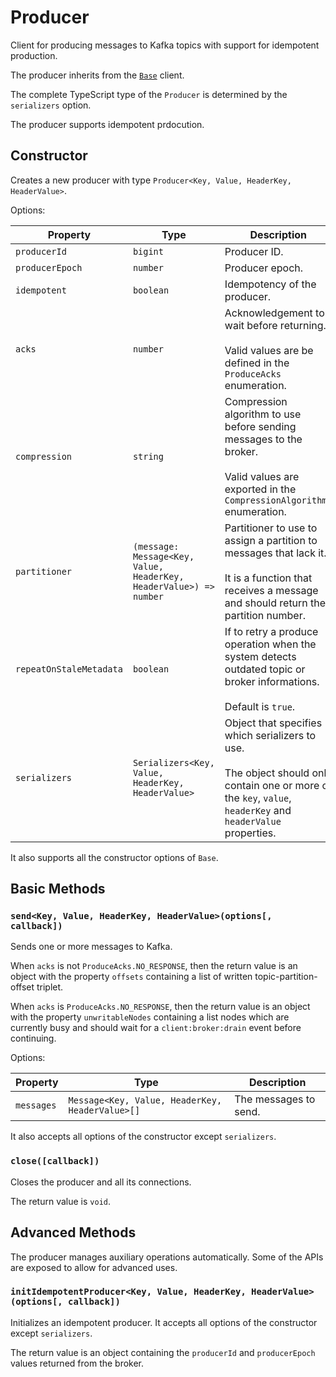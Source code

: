 # Producer

Client for producing messages to Kafka topics with support for idempotent production.

The producer inherits from the [`Base`](./base.md) client.

The complete TypeScript type of the `Producer` is determined by the `serializers` option.

The producer supports idempotent prdocution.

## Constructor

Creates a new producer with type `Producer<Key, Value, HeaderKey, HeaderValue>`.

Options:

| Property                | Type                                                               | Description                                                                                                                                                          |
| ----------------------- | ------------------------------------------------------------------ | -------------------------------------------------------------------------------------------------------------------------------------------------------------------- |
| `producerId`            | `bigint`                                                           | Producer ID.                                                                                                                                                         |
| `producerEpoch`         | `number`                                                           | Producer epoch.                                                                                                                                                      |
| `idempotent`            | `boolean`                                                          | Idempotency of the producer.                                                                                                                                         |
| `acks`                  | `number`                                                           | Acknowledgement to wait before returning.<br/><br/>Valid values are be defined in the `ProduceAcks` enumeration.                                                     |
| `compression`           | `string`                                                           | Compression algorithm to use before sending messages to the broker.<br/><br/>Valid values are exported in the `CompressionAlgorithms` enumeration.                   |
| `partitioner`           | `(message: Message<Key, Value, HeaderKey, HeaderValue>) => number` | Partitioner to use to assign a partition to messages that lack it.<br/><br/>It is a function that receives a message and should return the partition number.         |
| `repeatOnStaleMetadata` | `boolean`                                                          | If to retry a produce operation when the system detects outdated topic or broker informations.<br/><br/>Default is `true`.                                           |
| `serializers`           | `Serializers<Key, Value, HeaderKey, HeaderValue>`                  | Object that specifies which serializers to use.<br/><br/>The object should only contain one or more of the `key`, `value`, `headerKey` and `headerValue` properties. |

It also supports all the constructor options of `Base`.

## Basic Methods

### `send<Key, Value, HeaderKey, HeaderValue>(options[, callback])`

Sends one or more messages to Kafka.

When `acks` is not `ProduceAcks.NO_RESPONSE`, then the return value is an object with the property `offsets` containing a list of written topic-partition-offset triplet.

When `acks` is `ProduceAcks.NO_RESPONSE`, then the return value is an object with the property `unwritableNodes` containing a list nodes which are currently busy and should wait for a `client:broker:drain` event before continuing.

Options:

| Property   | Type                                            | Description           |
| ---------- | ----------------------------------------------- | --------------------- |
| `messages` | `Message<Key, Value, HeaderKey, HeaderValue>[]` | The messages to send. |

It also accepts all options of the constructor except `serializers`.

### `close([callback])`

Closes the producer and all its connections.

The return value is `void`.

## Advanced Methods

The producer manages auxiliary operations automatically. Some of the APIs are exposed to allow for advanced uses.

### `initIdempotentProducer<Key, Value, HeaderKey, HeaderValue>(options[, callback])`

Initializes an idempotent producer. It accepts all options of the constructor except `serializers`.

The return value is an object containing the `producerId` and `producerEpoch` values returned from the broker.
